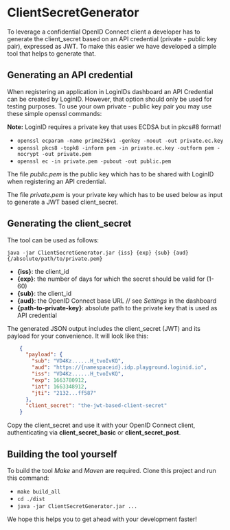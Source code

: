 # ClientSecretGenerator

To leverage a confidential OpenID Connect client a developer has to generate the client_secret based on an API credential (private - public key pair), expressed as JWT.
To make this easier we have developed a simple tool that helps to generate that.

## Generating an API credential

When registering an application in LoginIDs dashboard an API Credential can be created by LoginID. However, that option should only be used for testing purposes. To use your 
own private - public key pair you may use these simple openssl commands:

**Note:** LoginID requires a private key that uses ECDSA but in pkcs#8 format!

- `openssl ecparam -name prime256v1 -genkey -noout -out private.ec.key`
- `openssl pkcs8 -topk8 -inform pem -in private.ec.key -outform pem -nocrypt -out private.pem`
- `openssl ec -in private.pem -pubout -out public.pem`

The file *public.pem* is the public key which has to be shared with LoginID when registering an API credential.

The file *private.pem* is your private key which has to be used below as input to generate a JWT based client_secret.

## Generating the client_secret

The tool can be used as follows:

```java -jar ClientSecretGenerator.jar {iss} {exp} {sub} {aud} {/absolute/path/to/private.pem}```

- **{iss}**: the client_id
- **{exp}**: the number of days for which the secret should be valid for (1-60)
- **{sub}**: the client_id
- **{aud}**: the OpenID Connect base URL  // see *Settings* in the dashboard
- **{path-to-private-key}**: absolute path to the private key that is used as API credential 

The generated JSON output includes the client_secret (JWT) and its payload for your convenience. It will look like this:

```json
    {
      "payload": {
        "sub": "VD4Kz......H_tvoIvKQ",
        "aud": "https://{namespaceid}.idp.playground.loginid.io",
        "iss": "VD4Kz......H_tvoIvKQ",
        "exp": 1663780912,
        "iat": 1663348912,
        "jti": "2132...ff587"
      },
      "client_secret": "the-jwt-based-client-secret"
    }
```

Copy the client_secret and use it with your OpenID Connect client, authenticating via **client_secret_basic** or **client_secret_post**.

## Building the tool yourself

To build the tool *Make* and *Maven* are required. Clone this project and run this command:

- ```make build_all```
- ```cd ./dist```
- ```java -jar ClientSecretGenerator.jar ...```

We hope this helps you to get ahead with your development faster!